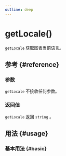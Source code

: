 ```yaml
---
outline: deep
---
```


# getLocale()
`getLocale` 获取图表当前语言。

## 参考 {#reference}
<!--@include: @/@views/api/references/instance/getLocale.md-->

### 参数
`getLocale` 不接收任何参数。

### 返回值
`getLocale` 返回 `string` 。

## 用法 {#usage}
<script setup>
import GetLocale from '../../@views/api/samples/getLocale/index.vue'
</script>

### 基本用法 {#basic}
<GetLocale/>